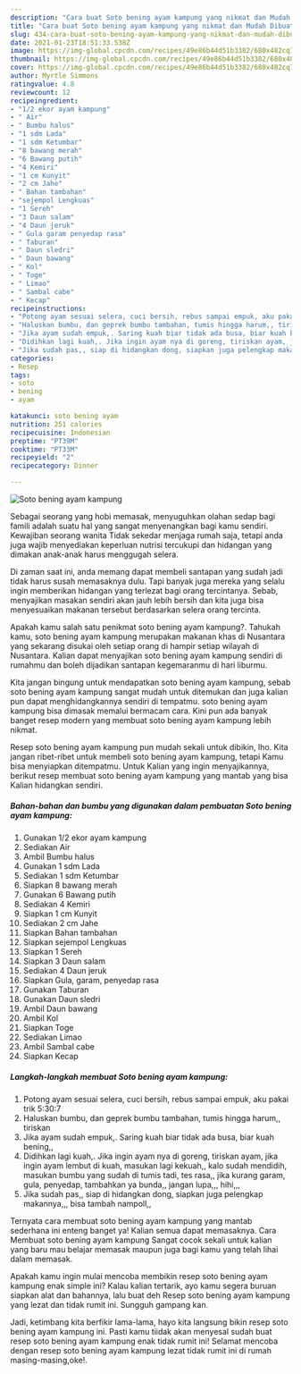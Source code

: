 ```yaml
---
description: "Cara buat Soto bening ayam kampung yang nikmat dan Mudah Dibuat"
title: "Cara buat Soto bening ayam kampung yang nikmat dan Mudah Dibuat"
slug: 434-cara-buat-soto-bening-ayam-kampung-yang-nikmat-dan-mudah-dibuat
date: 2021-01-23T18:51:33.538Z
image: https://img-global.cpcdn.com/recipes/49e86b44d51b3382/680x482cq70/soto-bening-ayam-kampung-foto-resep-utama.jpg
thumbnail: https://img-global.cpcdn.com/recipes/49e86b44d51b3382/680x482cq70/soto-bening-ayam-kampung-foto-resep-utama.jpg
cover: https://img-global.cpcdn.com/recipes/49e86b44d51b3382/680x482cq70/soto-bening-ayam-kampung-foto-resep-utama.jpg
author: Myrtle Simmons
ratingvalue: 4.8
reviewcount: 12
recipeingredient:
- "1/2 ekor ayam kampung"
- " Air"
- " Bumbu halus"
- "1 sdm Lada"
- "1 sdm Ketumbar"
- "8 bawang merah"
- "6 Bawang putih"
- "4 Kemiri"
- "1 cm Kunyit"
- "2 cm Jahe"
- " Bahan tambahan"
- "sejempol Lengkuas"
- "1 Sereh"
- "3 Daun salam"
- "4 Daun jeruk"
- " Gula garam penyedap rasa"
- " Taburan"
- " Daun sledri"
- " Daun bawang"
- " Kol"
- " Toge"
- " Limao"
- " Sambal cabe"
- " Kecap"
recipeinstructions:
- "Potong ayam sesuai selera, cuci bersih, rebus sampai empuk, aku pakai trik 5:30:7"
- "Haluskan bumbu, dan geprek bumbu tambahan, tumis hingga harum,, tiriskan"
- "Jika ayam sudah empuk,. Saring kuah biar tidak ada busa, biar kuah bening,,"
- "Didihkan lagi kuah,. Jika ingin ayam nya di goreng, tiriskan ayam, jika ingin ayam lembut di kuah, masukan lagi kekuah,, kalo sudah mendidih, masukan bumbu yang sudah di tumis tadi, tes rasa,, jika kurang garam, gula, penyedap, tambahkan ya bunda,, jangan lupa,,, hihi,,,"
- "Jika sudah pas,, siap di hidangkan dong, siapkan juga pelengkap makannya,,, bisa tambah nampoll,,"
categories:
- Resep
tags:
- soto
- bening
- ayam

katakunci: soto bening ayam 
nutrition: 251 calories
recipecuisine: Indonesian
preptime: "PT39M"
cooktime: "PT33M"
recipeyield: "2"
recipecategory: Dinner

---
```



![Soto bening ayam kampung](https://img-global.cpcdn.com/recipes/49e86b44d51b3382/680x482cq70/soto-bening-ayam-kampung-foto-resep-utama.jpg)

Sebagai seorang yang hobi memasak, menyuguhkan olahan sedap bagi famili adalah suatu hal yang sangat menyenangkan bagi kamu sendiri. Kewajiban seorang  wanita Tidak sekedar menjaga rumah saja, tetapi anda juga wajib menyediakan keperluan nutrisi tercukupi dan hidangan yang dimakan anak-anak harus menggugah selera.

Di zaman  saat ini, anda memang dapat membeli santapan yang sudah jadi tidak harus susah memasaknya dulu. Tapi banyak juga mereka yang selalu ingin memberikan hidangan yang terlezat bagi orang tercintanya. Sebab, menyajikan masakan sendiri akan jauh lebih bersih dan kita juga bisa menyesuaikan makanan tersebut berdasarkan selera orang tercinta. 



Apakah kamu salah satu penikmat soto bening ayam kampung?. Tahukah kamu, soto bening ayam kampung merupakan makanan khas di Nusantara yang sekarang disukai oleh setiap orang di hampir setiap wilayah di Nusantara. Kalian dapat menyajikan soto bening ayam kampung sendiri di rumahmu dan boleh dijadikan santapan kegemaranmu di hari liburmu.

Kita jangan bingung untuk mendapatkan soto bening ayam kampung, sebab soto bening ayam kampung sangat mudah untuk ditemukan dan juga kalian pun dapat menghidangkannya sendiri di tempatmu. soto bening ayam kampung bisa dimasak memalui bermacam cara. Kini pun ada banyak banget resep modern yang membuat soto bening ayam kampung lebih nikmat.

Resep soto bening ayam kampung pun mudah sekali untuk dibikin, lho. Kita jangan ribet-ribet untuk membeli soto bening ayam kampung, tetapi Kamu bisa menyiapkan ditempatmu. Untuk Kalian yang ingin menyajikannya, berikut resep membuat soto bening ayam kampung yang mantab yang bisa Kalian hidangkan sendiri.

<!--inarticleads1-->

##### Bahan-bahan dan bumbu yang digunakan dalam pembuatan Soto bening ayam kampung:

1. Gunakan 1/2 ekor ayam kampung
1. Sediakan  Air
1. Ambil  Bumbu halus
1. Gunakan 1 sdm Lada
1. Sediakan 1 sdm Ketumbar
1. Siapkan 8 bawang merah
1. Gunakan 6 Bawang putih
1. Sediakan 4 Kemiri
1. Siapkan 1 cm Kunyit
1. Sediakan 2 cm Jahe
1. Siapkan  Bahan tambahan
1. Siapkan sejempol Lengkuas
1. Siapkan 1 Sereh
1. Siapkan 3 Daun salam
1. Sediakan 4 Daun jeruk
1. Siapkan  Gula, garam, penyedap rasa
1. Gunakan  Taburan
1. Gunakan  Daun sledri
1. Ambil  Daun bawang
1. Ambil  Kol
1. Siapkan  Toge
1. Sediakan  Limao
1. Ambil  Sambal cabe
1. Siapkan  Kecap




<!--inarticleads2-->

##### Langkah-langkah membuat Soto bening ayam kampung:

1. Potong ayam sesuai selera, cuci bersih, rebus sampai empuk, aku pakai trik 5:30:7
1. Haluskan bumbu, dan geprek bumbu tambahan, tumis hingga harum,, tiriskan
1. Jika ayam sudah empuk,. Saring kuah biar tidak ada busa, biar kuah bening,,
1. Didihkan lagi kuah,. Jika ingin ayam nya di goreng, tiriskan ayam, jika ingin ayam lembut di kuah, masukan lagi kekuah,, kalo sudah mendidih, masukan bumbu yang sudah di tumis tadi, tes rasa,, jika kurang garam, gula, penyedap, tambahkan ya bunda,, jangan lupa,,, hihi,,,
1. Jika sudah pas,, siap di hidangkan dong, siapkan juga pelengkap makannya,,, bisa tambah nampoll,,




Ternyata cara membuat soto bening ayam kampung yang mantab sederhana ini enteng banget ya! Kalian semua dapat memasaknya. Cara Membuat soto bening ayam kampung Sangat cocok sekali untuk kalian yang baru mau belajar memasak maupun juga bagi kamu yang telah lihai dalam memasak.

Apakah kamu ingin mulai mencoba membikin resep soto bening ayam kampung enak simple ini? Kalau kalian tertarik, ayo kamu segera buruan siapkan alat dan bahannya, lalu buat deh Resep soto bening ayam kampung yang lezat dan tidak rumit ini. Sungguh gampang kan. 

Jadi, ketimbang kita berfikir lama-lama, hayo kita langsung bikin resep soto bening ayam kampung ini. Pasti kamu tiidak akan menyesal sudah buat resep soto bening ayam kampung enak tidak rumit ini! Selamat mencoba dengan resep soto bening ayam kampung lezat tidak rumit ini di rumah masing-masing,oke!.

